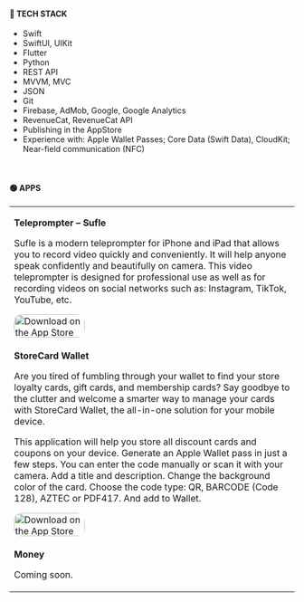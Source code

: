 #### 🔴 TECH STACK

- Swift
- SwiftUI, UIKit
- Flutter
- Python
- REST API
- MVVM, MVC
- JSON
- Git
- Firebase, AdMob, Google, Google Analytics
- RevenueCat, RevenueCat API
- Publishing in the AppStore
- Experience with: Apple Wallet Passes; Core Data (Swift Data), CloudKit; Near-field communication (NFC)

<br>

#### 🟢 APPS

<table>
  <tr>
    <td>
      <p><b>Teleprompter – Sufle</b></p>
<p>Sufle is a modern teleprompter for iPhone and iPad that allows you to record video quickly and conveniently. It will help anyone speak confidently and beautifully on camera. This video teleprompter is designed for professional use as well as for recording videos on social networks such as: Instagram, TikTok, YouTube, etc.</p>
<a href="https://apps.apple.com/us/app/teleprompter-sufle/id1661179941?itsct=apps_box_badge&amp;itscg=30200" style="display: inline-block; overflow: hidden; border-radius: 13px; width: 125px; height: 41px;"><img src="https://tools.applemediaservices.com/api/badges/download-on-the-app-store/black/en-us?size=250x83&amp;releaseDate=1674950400" alt="Download on the App Store" style="border-radius: 13px; width: 125px; height: 41px;"></a>
    </td>
  </tr>
  
  <tr>
    <td>
      <p><b>StoreCard Wallet</b></p>
<p>Are you tired of fumbling through your wallet to find your store loyalty cards, gift cards, and membership cards? Say goodbye to the clutter and welcome a smarter way to manage your cards with StoreCard Wallet, the all-in-one solution for your mobile device.</p>
<p>This application will help you store all discount cards and coupons on your device.
Generate an Apple Wallet pass in just a few steps.
You can enter the code manually or scan it with your camera.
Add a title and description.
Change the background color of the card.
Choose the code type: QR, BARCODE (Code 128), AZTEC or PDF417.
And add to Wallet.</p>
<a href="https://apps.apple.com/us/app/discount-cards-generator/id6449375140?itsct=apps_box_badge&amp;itscg=30200" style="display: inline-block; overflow: hidden; border-radius: 13px; width: 125px; height: 41px;"><img src="https://tools.applemediaservices.com/api/badges/download-on-the-app-store/black/en-us?size=250x83&amp;releaseDate=1687996800" alt="Download on the App Store" style="border-radius: 13px; width: 125px; height: 41px;"></a>
    </td>
  </tr>

  <tr>
    <td>
      <p><b>Money</b></p>
<p>Coming soon.</p>
    </td>
  </tr>
</table>
